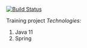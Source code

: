 [![Build Status](https://app.travis-ci.com/vladislav-buivol/job4j_car_accident.svg?branch=main)](https://app.travis-ci.com/vladislav-buivol/job4j_car_accident)

Training project
<em> Technologies:</em>
<ol>
<li> Java 11</li>
<li> Spring</li>
</ol>
